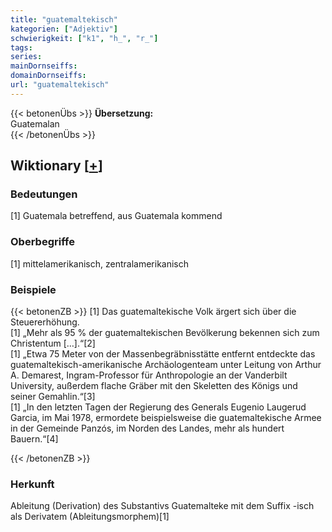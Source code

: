 ```yaml
---
title: "guatemaltekisch"
kategorien: ["Adjektiv"]
schwierigkeit: ["k1", "h_", "r_"]
tags:
series:
mainDornseiffs:
domainDornseiffs:
url: "guatemaltekisch"
---
```


{{< betonenÜbs >}}
**Übersetzung:**  
Guatemalan  
{{< /betonenÜbs >}}

## Wiktionary [[+](https://de.wiktionary.org/wiki/guatemaltekisch)]

### Bedeutungen
[1] Guatemala betreffend, aus Guatemala kommend  

### Oberbegriffe
[1] mittelamerikanisch, zentralamerikanisch  

### Beispiele
{{< betonenZB >}}
[1] Das guatemaltekische Volk ärgert sich über die Steuererhöhung.  
[1] „Mehr als 95 % der guatemaltekischen Bevölkerung bekennen sich zum Christentum […].“[2]  
[1] „Etwa 75 Meter von der Massenbegräbnisstätte entfernt entdeckte das guatemaltekisch-amerikanische Archäologenteam unter Leitung von Arthur A. Demarest, Ingram-Professor für Anthropologie an der Vanderbilt University, außerdem flache Gräber mit den Skeletten des Königs und seiner Gemahlin.“[3]  
[1] „In den letzten Tagen der Regierung des Generals Eugenio Laugerud Garcia, im Mai 1978, ermordete beispielsweise die guatemaltekische Armee in der Gemeinde Panzós, im Norden des Landes, mehr als hundert Bauern.“[4]  

{{< /betonenZB >}}
### Herkunft
Ableitung (Derivation) des Substantivs Guatemalteke mit dem Suffix -isch als Derivatem (Ableitungsmorphem)[1]  


